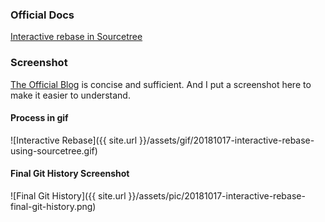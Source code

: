### Official Docs
[Interactive rebase in Sourcetree](https://www.atlassian.com/blog/sourcetree/interactive-rebase-sourcetree)

### Screenshot
[The Official Blog](https://www.atlassian.com/blog/sourcetree/interactive-rebase-sourcetree) is concise and sufficient. And I put a screenshot here to make it easier to understand.

#### Process in gif
![Interactive Rebase]({{ site.url }}/assets/gif/20181017-interactive-rebase-using-sourcetree.gif)

#### Final Git History Screenshot
![Final Git History]({{ site.url }}/assets/pic/20181017-interactive-rebase-final-git-history.png)
